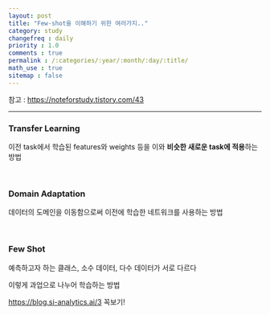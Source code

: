 ```yaml
---
layout: post
title: "Few-shot을 이해하기 위한 여러가지.."
category: study
changefreq : daily
priority : 1.0
comments : true
permalink : /:categories/:year/:month/:day/:title/
math_use : true
sitemap : false
---
```




참고 : <https://noteforstudy.tistory.com/43>

---

### Transfer Learning

이전 task에서 학습된 features와 weights 등을 이와 **비슷한 새로운 task에 적용**하는 방법

<br>

### Domain Adaptation

데이터의 도메인을 이동함으로써 이전에 학습한 네트워크를 사용하는 방법

<br>

### Few Shot 

예측하고자 하는 클래스, 소수 데이터, 다수 데이터가 서로 다르다

이렇게 과업으로 나누어 학습하는 방법

<https://blog.si-analytics.ai/3> 꼭보기!
